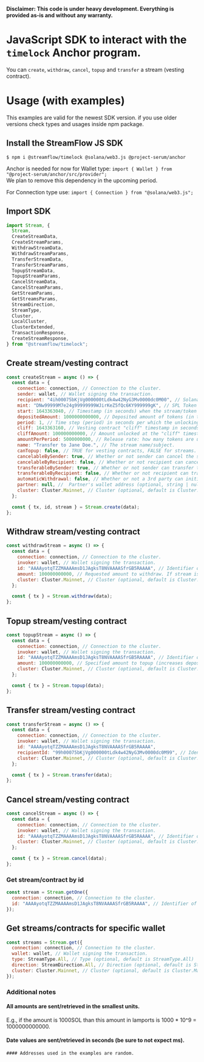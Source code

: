 **Disclaimer: This code is under heavy development. Everything is provided as-is and without any warranty.**

# JavaScript SDK to interact with the `timelock` Anchor program.

You can `create`, `withdraw`, `cancel`, `topup` and `transfer` a stream (vesting contract).

# Usage (with examples)

This examples are valid for the newest SDK version. if you use older versions check types and usages inside npm package.

## Install the StreamFlow JS SDK

`$ npm i @streamflow/timelock @solana/web3.js @project-serum/anchor`

Anchor is needed for now for Wallet type: `import { Wallet } from "@project-serum/anchor/src/provider";`\
We plan to remove this dependency in the upcoming period.

For Connection type use:
`import { Connection } from "@solana/web3.js";`

## Import SDK

```javascript
import Stream, {
  Stream,
  CreateStreamData,
  CreateStreamParams,
  WithdrawStreamData,
  WithdrawStreamParams,
  TransferStreamData,
  TransferStreamParams,
  TopupStreamData,
  TopupStreamParams,
  CancelStreamData,
  CancelStreamParams,
  GetStreamParams,
  GetStreamsParams,
  StreamDirection,
  StreamType,
  Cluster,
  LocalCluster,
  ClusterExtended,
  TransactionResponse,
  CreateStreamResponse,
} from "@streamflow/timelock";
```

## Create stream/vesting contract

```javascript
const createStream = async () => {
  const data = {
    connection: connection, // Connection to the cluster.
    sender: wallet, // Wallet signing the transaction.
    recipient: "4ih00075bKjVg000000tLdk4w42NyG3Mv0000dc0M00", // Solana recipient address.
    mint: "DNw99999M7e24g99999999WJirKeZ5fQc6KY999999gK", // SPL Token mint.
    start: 1643363040, // Timestamp (in seconds) when the stream/token vesting starts.
    depositedAmount: 1000000000000, // Deposited amount of tokens (in the smallest units).
    period: 1, // Time step (period) in seconds per which the unlocking occurs.
    cliff: 1643363160, // Vesting contract "cliff" timestamp in seconds.
    cliffAmount: 100000000000, // Amount unlocked at the "cliff" timestamp.
    amountPerPeriod: 5000000000, // Release rate: how many tokens are unlocked per each period.
    name: "Transfer to Jane Doe.", // The stream name/subject.
    canTopup: false, // TRUE for vesting contracts, FALSE for streams.
    cancelableBySender: true, // Whether or not sender can cancel the stream.
    cancelableByRecipient: false, // Whether or not recipient can cancel the stream.
    transferableBySender: true, // Whether or not sender can transfer the stream.
    transferableByRecipient: false, // Whether or not recipient can transfer the stream.
    automaticWithdrawal: false, // Whether or not a 3rd party can initiate withdraw in the name of recipient (currently not used, set it to FALSE).
    partner: null, //  Partner's wallet address (optional, string | null).
    cluster: Cluster.Mainnet, // Cluster (optional, default is Cluster.Mainnet).
  };

  const { tx, id, stream } = Stream.create(data);
};
```

## Withdraw stream/vesting contract

```javascript
const withdrawStream = async () => {
  const data = {
    connection: connection, // Connection to the cluster.
    invoker: wallet, // Wallet signing the transaction.
    id: "AAAAyotqTZZMAAAAmsD1JAgksT8NVAAAASfrGB5RAAAA", // Identifier of a stream to be withdrawn from.
    amount: 100000000000, // Requested amount to withdraw. If stream is completed, the whole amount will be withdrawn.
    cluster: Cluster.Mainnet, // Cluster (optional, default is Cluster.Mainnet).
  };

  const { tx } = Stream.withdraw(data);
};
```

## Topup stream/vesting contract

```javascript
const topupStream = async () => {
  const data = {
    connection: connection, // Connection to the cluster.
    invoker: wallet, // Wallet signing the transaction.
    id: "AAAAyotqTZZMAAAAmsD1JAgksT8NVAAAASfrGB5RAAAA", // Identifier of a stream to be topped up.
    amount: 100000000000, // Specified amount to topup (increases deposited amount).
    cluster: Cluster.Mainnet, // Cluster (optional, default is Cluster.Mainnet).
  };

  const { tx } = Stream.topup(data);
};
```

## Transfer stream/vesting contract

```javascript
const transferStream = async () => {
  const data = {
    connection: connection, // Connection to the cluster.
    invoker: wallet, // Wallet signing the transaction.
    id: "AAAAyotqTZZMAAAAmsD1JAgksT8NVAAAASfrGB5RAAAA",
    recipientId: "99h00075bKjVg000000tLdk4w42NyG3Mv0000dc0M99", // Identifier of a stream to be transferred.
    cluster: Cluster.Mainnet, // Cluster (optional, default is Cluster.Mainnet).
  };

  const { tx } = Stream.transfer(data);
};
```

## Cancel stream/vesting contract

```javascript
const cancelStream = async () => {
  const data = {
    connection: connection, // Connection to the cluster.
    invoker: wallet, // Wallet signing the transaction.
    id: "AAAAyotqTZZMAAAAmsD1JAgksT8NVAAAASfrGB5RAAAA", // Identifier of a stream to be canceled.
    cluster: Cluster.Mainnet, // Cluster (optional, default is Cluster.Mainnet).
  };

  const { tx } = Stream.cancel(data);
};
```

### Get stream/contract by id

```javascript
const stream = Stream.getOne({
  connection: connection, // Connection to the cluster.
  id: "AAAAyotqTZZMAAAAmsD1JAgksT8NVAAAASfrGB5RAAAA", // Identifier of a stream that is fetched.
});
```

## Get streams/contracts for specific wallet

```javascript
const streams = Stream.get({
  connection: connection, // Connection to the cluster.
  wallet: wallet, // Wallet signing the transaction.
  type: StreamType.All, // Type (optional, default is StreamType.All)
  direction: StreamDirection.All, // Direction (optional, default is StreamDirection.All)
  cluster: Cluster.Mainnet, // Cluster (optional, default is Cluster.Mainnet).
});
```

### Additional notes

#### All amounts are sent/retrieved in the smallest units.

E.g., if the amount is 1000SOL than this amount in lamports is 1000 \* 10^9 = 1000000000000.

#### Date values are sent/retrieved in seconds (be sure to not expect ms).


`#### Addresses used in the examples are random.`
